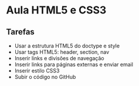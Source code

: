 # Aula HTML5 e CSS3

## Tarefas

- Usar a estrutura HTML5 do doctype e style
- Usar tags HTML5: header, section, nav
- Inserir links e divisões de navegação
- Inserir links para páginas externas e enviar email
- Inserir estilo CSS3
- Subir o código no GitHub
